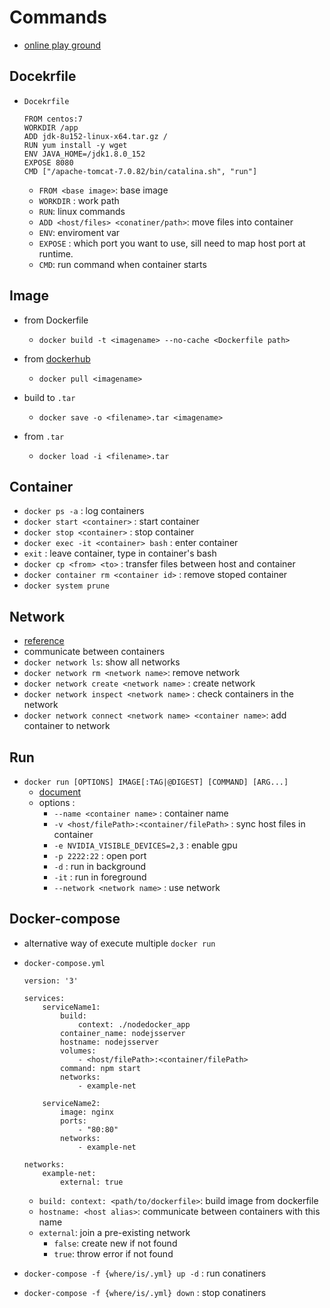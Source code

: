 # Commands

- [online play ground](https://labs.play-with-docker.com/)

## Docekrfile

- `Docekrfile`
    ```
    FROM centos:7
    WORKDIR /app
    ADD jdk-8u152-linux-x64.tar.gz /
    RUN yum install -y wget
    ENV JAVA_HOME=/jdk1.8.0_152
    EXPOSE 8080
    CMD ["/apache-tomcat-7.0.82/bin/catalina.sh", "run"]
    ```

    - `FROM <base image>`: base image
    - `WORKDIR` : work path
    - `RUN`: linux commands
    - `ADD <host/files> <conatiner/path>`: move files into container
    - `ENV`: enviroment var
    - `EXPOSE` : which port you want to use, sill need to map host port at runtime.
    - `CMD`: run command when container starts

## Image 

- from Dockerfile

    - `docker build -t <imagename> --no-cache <Dockerfile path>`

- from [dockerhub](https://hub.docker.com/)

    - `docker pull <imagename>`

- build to `.tar`

    - `docker save -o <filename>.tar <imagename>`

- from `.tar`

    - `docker load -i <filename>.tar`

## Container

- `docker ps -a` : log containers
- `docker start <container>` : start container
- `docker stop <container>` : stop container
- `docker exec -it <container> bash` : enter container
- `exit` : leave container, type in container's bash
- `docker cp <from> <to>` : transfer files between host and container
- `docker container rm <container id>` : remove stoped container
- `docker system prune`

## Network

- [reference](./refereneces/docker_network.html)
- communicate between containers
- `docker network ls`: show all networks
- `docker network rm <network name>`: remove network
- `docker network create <network name>` : create network
- `docker network inspect <network name>` : check containers in the network
- `docker network connect <network name> <container name>`: add container to network

## Run

- `docker run [OPTIONS] IMAGE[:TAG|@DIGEST] [COMMAND] [ARG...]`
    - [document](https://docs.docker.com/engine/reference/run/)
    - options :
        - `--name <container name>` : container name
        - `-v <host/filePath>:<container/filePath>` : sync host files in container
        - `-e NVIDIA_VISIBLE_DEVICES=2,3` : enable gpu
        - `-p 2222:22` : open port
        - `-d` : run in background
        - `-it` : run in foreground
        - `--network <network name>` : use network

## Docker-compose

- alternative way of execute multiple `docker run`
- `docker-compose.yml`

    ```
    version: '3'

    services:
        serviceName1:
            build:
                context: ./nodedocker_app
            container_name: nodejsserver
            hostname: nodejsserver
            volumes:
                - <host/filePath>:<container/filePath>
            command: npm start
            networks:
                - example-net

        serviceName2:
            image: nginx
            ports:
                - "80:80"
            networks:
                - example-net

    networks:
        example-net:
            external: true
    ```

    - `build: context: <path/to/dockerfile>`: build image from dockerfile
    - `hostname: <host alias>`: communicate between containers with this name
    - `external`: join a pre-existing network
        - `false`: create new if not found
        - `true`: throw error if not found
 
- `docker-compose -f {where/is/.yml} up -d` : run conatiners
- `docker-compose -f {where/is/.yml} down` : stop conatiners

